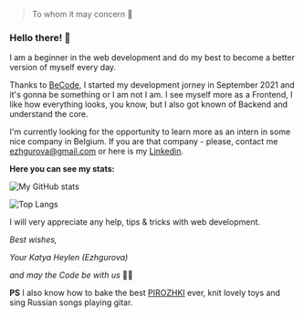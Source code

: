 > To whom it may concern 👀

### Hello there! 👋

I am a beginner in the web development and do my best to become a better version of myself every day. 

Thanks to [BeCode](https://github.com/becodeorg), I started my development jorney in September 2021 and it's gonna be something or I am not I am. 
I see myself more as a Frontend, I like how everything looks, you know, but I also got known of Backend and understand the core. 

I'm currently looking for the opportunity to learn more as an intern in some nice company in Belgium. 
If you are that company - please, contact me ezhgurova@gmail.com or here is my [Linkedin](https://www.linkedin.com/in/katyaheylen/). 

**Here you can see my stats:**

![My GitHub stats](https://github-readme-stats.vercel.app/api?username=KatyaHeylen&theme=tokyonight&show_icons=true&count_private=true&hide=stars)

![Top Langs](https://github-readme-stats.vercel.app/api/top-langs/?username=KatyaHeylen&theme=tokyonight&show_icons=true&count_private=true)

I will very appreciate any help, tips & tricks with web development. 



_Best wishes,_

_Your Katya Heylen (Ezhgurova)_

_and may the Code be with us_ 👩‍💻


**PS** I also know how to bake the best [PIROZHKI](https://en.wikipedia.org/wiki/Pirozhki) ever, knit lovely toys and sing Russian songs playing gitar. 




